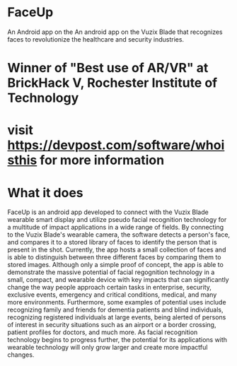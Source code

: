 # FaceUp
An Android app on the An android app on the Vuzix Blade that recognizes faces to revolutionize the healthcare and security industries.

# Winner of "Best use of AR/VR" at BrickHack V, Rochester Institute of Technology

# visit https://devpost.com/software/whoisthis for more information

# What it does

FaceUp is an android app developed to connect with the Vuzix Blade wearable smart display and utilize pseudo facial recognition technology for a multitude of impact applications in a wide range of fields. By connecting to the Vuzix Blade's wearable camera, the software detects a person's face, and compares it to a stored library of faces to identify the person that is present in the shot. Currently, the app hosts a small collection of faces and is able to distinguish between three different faces by comparing them to stored images. Although only a simple proof of concept, the app is able to demonstrate the massive potential of facial regognition technology in a small, compact, and wearable device with key impacts that can significantly change the way people approach certain tasks in enterprise, security, exclusive events, emergency and critical conditions, medical, and many more environments. Furthermore, some examples of potential uses include recognizing family and friends for dementia patients and blind individuals, recognizing registered individuals at large events, being alerted of persons of interest in security situations such as an airport or a border crossing, patient profiles for doctors, and much more. As facial recognition technology begins to progress further, the potential for its applications with wearable technology will only grow larger and create more impactful changes.


